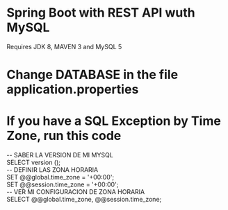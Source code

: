 # Spring Boot with REST API wuth MySQL
Requires JDK 8, MAVEN 3 and MySQL 5
# Change DATABASE in the file application.properties
# If you have a SQL Exception by Time Zone, run this code

  -- SABER LA VERSION DE MI MYSQL <br>
SELECT version (); <br>
-- DEFINIR LAS ZONA HORARIA <br>
SET @@global.time_zone = '+00:00'; <br>
SET @@session.time_zone = '+00:00'; <br>
-- VER MI CONFIGURACION DE ZONA HORARIA <br>
SELECT @@global.time_zone, @@session.time_zone; <br>
